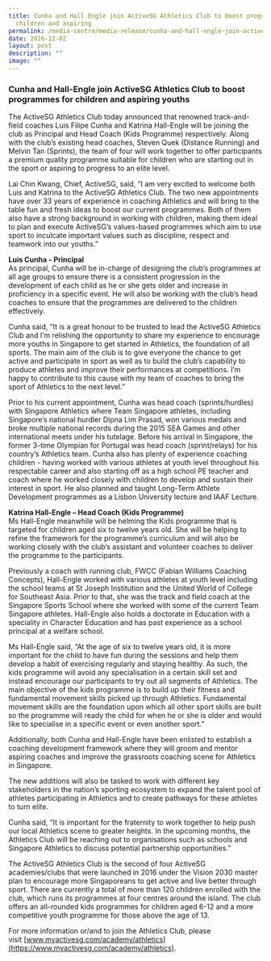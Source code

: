 ```yaml
---
title: Cunha and Hall Engle join ActiveSG Athletics Club to boost programmes for
  children and aspiring
permalink: /media-centre/media-release/cunha-and-hall-engle-join-activesg-athletics-club-to-boost-programmes/
date: 2016-12-02
layout: post
description: ""
image: ""
---
```

### **Cunha and Hall-Engle join ActiveSG Athletics Club to boost programmes for children and aspiring youths**
The ActiveSG Athletics Club today announced that renowned track-and-field coaches Luis Filipe Cunha and Katrina Hall-Engle will be joining the club as Principal and Head Coach (Kids Programme) respectively. Along with the club’s existing head coaches, Steven Quek (Distance Running) and Melvin Tan (Sprints), the team of four will work together to offer participants a premium quality programme suitable for children who are starting out in the sport or aspiring to progress to an elite level.  
  
Lai Chin Kwang, Chief, ActiveSG, said, “I am very excited to welcome both Luis and Katrina to the ActiveSG Athletics Club. The two new appointments have over 33 years of experience in coaching Athletics and will bring to the table fun and fresh ideas to boost our current programmes. Both of them also have a strong background in working with children, making them ideal to plan and execute ActiveSG’s values-based programmes which aim to use sport to inculcate important values such as discipline, respect and teamwork into our youths.”  
  
**Luis Cunha - Principal**  
As principal, Cunha will be in-charge of designing the club’s programmes at all age groups to ensure there is a consistent progression in the development of each child as he or she gets older and increase in proficiency in a specific event. He will also be working with the club’s head coaches to ensure that the programmes are delivered to the children effectively.  
  
Cunha said, “It is a great honour to be trusted to lead the ActiveSG Athletics Club and I’m relishing the opportunity to share my experience to encourage more youths in Singapore to get started in Athletics, the foundation of all sports. The main aim of the club is to give everyone the chance to get active and participate in sport as well as to build the club’s capability to produce athletes and improve their performances at competitions. I’m happy to contribute to this cause with my team of coaches to bring the sport of Athletics to the next level.”  
  
Prior to his current appointment, Cunha was head coach (sprints/hurdles) with Singapore Athletics where Team Singapore athletes, including Singapore’s national hurdler Dipna Lim Prasad, won various medals and broke multiple national records during the 2015 SEA Games and other international meets under his tutelage. Before his arrival in Singapore, the former 3-time Olympian for Portugal was head coach (sprint/relays) for his country’s Athletics team. Cunha also has plenty of experience coaching children - having worked with various athletes at youth level throughout his respectable career and also starting off as a high school PE teacher and coach where he worked closely with children to develop and sustain their interest in sport. He also planned and taught Long-Term Athlete Development programmes as a Lisbon University lecture and IAAF Lecture.  
  
**Katrina Hall-Engle – Head Coach (Kids Programme)**  
Ms Hall-Engle meanwhile will be helming the Kids programme that is targeted for children aged six to twelve years old. She will be helping to refine the framework for the programme’s curriculum and will also be working closely with the club’s assistant and volunteer coaches to deliver the programme to the participants.  
  
Previously a coach with running club, FWCC (Fabian Williams Coaching Concepts), Hall-Engle worked with various athletes at youth level including the school teams at St Joseph Institution and the United World of College for Southeast Asia. Prior to that, she was the track and field coach at the Singapore Sports School where she worked with some of the current Team Singapore athletes. Hall-Engle also holds a doctorate in Education with a speciality in Character Education and has past experience as a school principal at a welfare school.  
  
Ms Hall-Engle said, “At the age of six to twelve years old, it is more important for the child to have fun during the sessions and help them develop a habit of exercising regularly and staying healthy. As such, the kids programme will avoid any specialisation in a certain skill set and instead encourage our participants to try out all segments of Athletics. The main objective of the kids programme is to build up their fitness and fundamental movement skills picked up through Athletics. Fundamental movement skills are the foundation upon which all other sport skills are built so the programme will ready the child for when he or she is older and would like to specialise in a specific event or even another sport.”  
  
Additionally, both Cunha and Hall-Engle have been enlisted to establish a coaching development framework where they will groom and mentor aspiring coaches and improve the grassroots coaching scene for Athletics in Singapore.  
  
The new additions will also be tasked to work with different key stakeholders in the nation’s sporting ecosystem to expand the talent pool of athletes participating in Athletics and to create pathways for these athletes to turn elite.  
  
Cunha said, “It is important for the fraternity to work together to help push our local Athletics scene to greater heights. In the upcoming months, the Athletics Club will be reaching out to organisations such as schools and Singapore Athletics to discuss potential partnership opportunities.”  
  
The ActiveSG Athletics Club is the second of four ActiveSG academies/clubs that were launched in 2016 under the Vision 2030 master plan to encourage more Singaporeans to get active and live better through sport. There are currently a total of more than 120 children enrolled with the club, which runs its programmes at four centres around the island. The club offers an all-rounded kids programmes for children aged 6-12 and a more competitive youth programme for those above the age of 13.  
  

For more information or/and to join the Athletics Club, please visit [www.myactivesg.com/academy/athletics](https://www.myactivesg.com/academy/athletics).